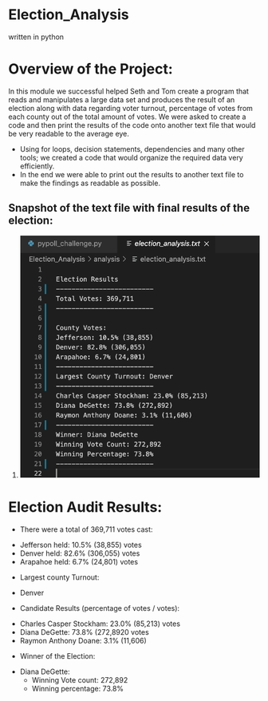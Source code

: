 # Election_Analysis
written in python

# Overview of the Project:

In this module we successful helped Seth and Tom create a program that reads and manipulates a large data set and produces the result of an election along with data regarding voter turnout, percentage of votes from each county out of the total amount of votes.  We were asked to create a code and then print the results of the code onto another text file that would be very readable to the average eye. 

- Using for loops, decision statements, dependencies and many other tools; we created a code that would organize the required data very efficiently.
- In the end we were able to print out the results to another text file to make the findings as readable as possible.

## Snapshot of the text file with final results of the election:
1) ![election-results](election-results.png)

# Election Audit Results:

* There were a total of 369,711 votes cast:

- Jefferson held: 10.5% (38,855) votes
- Denver held: 82.6% (306,055) votes
- Arapahoe held: 6.7% (24,801) votes

* Largest county Turnout:
- Denver

* Candidate Results (percentage of votes / votes):
- Charles Casper Stockham: 23.0% (85,213) votes
- Diana DeGette: 73.8% (272,8920 votes
- Raymon Anthony Doane: 3.1% (11,606)

* Winner of the Election:
- Diana DeGette:
	- Winning Vote count: 272,892
	- Winning percentage: 73.8%
